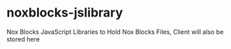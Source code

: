 # noxblocks-jslibrary
Nox Blocks JavaScript Libraries to Hold Nox Blocks Files, Client will also be stored here
